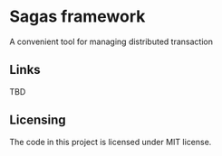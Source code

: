 # Sagas framework

A convenient tool for managing distributed transaction

## Links

TBD

## Licensing

The code in this project is licensed under MIT license.


